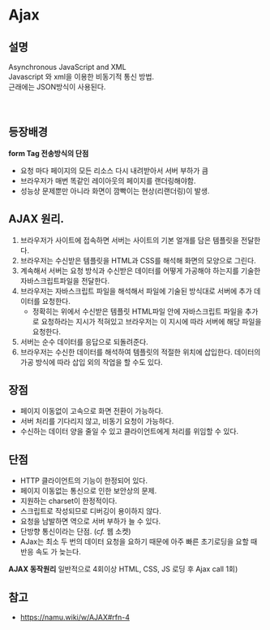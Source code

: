 # Ajax

## 설명
Asynchronous JavaScript and XML<br>
Javascript 와 xml을 이용한 비동기적 통신 방법.<br>
근래에는 JSON방식이 사용된다.<br>
<br><br>

## 등장배경
**form Tag 전송방식의 단점**<br>
- 요청 마다 페이지의 모든 리소스 다시 내려받아서 서버 부하가 큼
- 브라우저가 매번 똑같인 레이아웃의 페이지를 랜더링해야함.
- 성능상 문제뿐만 아니라 화면이 깜빡이는 현상(리랜더링)이 발생.


## AJAX 원리.
1. 브라우저가 사이트에 접속하면 서버는 사이트의 기본 얼개를 담은 템플릿을 전달한다.
2. 브라우저는 수신받은 템플릿을 HTML과 CSS를 해석해 화면의 모양으로 그린다.
3. 계속해서 서버는 요청 방식과 수신받은 데이터를 어떻게 가공해야 하는지를 기술한 자바스크립트파일을 전달한다.
4. 브라우저는 자바스크립트 파일을 해석해서 파일에 기술된 방식대로 서버에 추가 데이터를 요청한다.
    - 정확히는 위에서 수신받은 템플릿 HTML파일 안에 자바스크립트 파일을 추가로 요청하라는 지시가 적혀있고 브라우저는 이 지시에 따라 서버에 해당 파일을 요청한다.
5. 서버는 순수 데이터를 응답으로 되돌려준다.
6. 브라우저는 수신한 데이터를 해석하여 템플릿의 적절한 위치에 삽입한다. 데이터의 가공 방식에 따라 삽입 외의 작업을 할 수도 있다.




## 장점
- 페이지 이동없이 고속으로 화면 전환이 가능하다.
- 서버 처리를 기다리지 않고, 비동기 요청이 가능하다.
- 수신하는 데이터 양을 줄일 수 있고 클라이언트에게 처리를 위임할 수 있다.

## 단점
- HTTP 클라이언트의 기능이 한정되어 있다.
- 페이지 이동없는 통신으로 인한 보안상의 문제.
- 지원하는 charset이 한정적이다.
- 스크립트로 작성되므로 디버깅이 용이하지 않다.
- 요청을 남발하면 역으로 서버 부하가 늘 수 있다.
- 단방향 통신이라는 단점. (*cf.* 웹 소켓)
- AJax는 최소 두 번의 데이터 요청을 요하기 때문에 아주 빠른 초기로딩을 요할 때 반응 속도 가 늦는다.


**AJAX 동작원리**
일반적으로 4회이상 HTML, CSS, JS 로딩 후 Ajax call 1회)



## 참고
- https://namu.wiki/w/AJAX#rfn-4